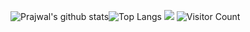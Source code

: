 ![Prajwal's github stats](https://github-readme-stats.vercel.app/api?username=prajwalmani&count_private=true&show_icons=true&theme=dark)![Top Langs](https://github-readme-stats.vercel.app/api/top-langs/?username=prajwalmani&layout=compact&theme=dark)
![](https://komarev.com/ghpvc/?username=prajwalmani)
![Visitor Count](https://profile-counter.glitch.me/{username}/count.svg)



